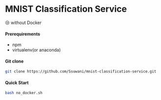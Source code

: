 # MNIST Classification Service

😒 without Docker

#### Prerequirements

- npm
- virtualenv(or anaconda)

#### Git clone

```bash
git clone https://github.com/Ssuwani/mnist-classification-service.git
```

#### Quick Start

```bash
bash no_docker.sh
```

